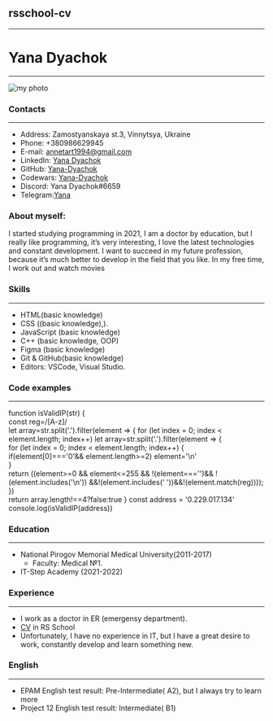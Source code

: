 ## rsschool-cv
***
# Yana Dyachok
***
![my photo](/img/photo_2022-12-10_15-24-42.jpg "my photo") 
### Contacts
***
* Address: Zamostyanskaya st.3, Vinnytsya, Ukraine 
* Phone: +380986629945
* E-mail: annetart1994@gmail.com
* LinkedIn: [Yana Dyachok](https://www.linkedin.com/in/yana-dyachok-06a384253/)
* GitHub: [Yana-Dyachok](https://github.com/Yana-Dyachok)
* Codewars: [Yana-Dyachok](https://www.codewars.com/users/Yana-Dyachok)
* Discord: Yana Dyachok#6659
* Telegram:[Yana](https://t.me/yana_ins)
### About myself:
I started studying programming in 2021, I am a doctor by education, but I really like programming, it’s very interesting, I love the latest technologies and constant development. I want to succeed in my future profession, because it’s much better to develop in the field that you like. In my free time, I work out and watch movies
### Skills
***
* HTML(basic knowledge)
* CSS ((basic knowledge),).
* JavaScript (basic knowledge)
* C++ (basic knowledge, OOP)
* Figma (basic knowledge)
* Git & GitHub(basic knowledge)
* Editors:  VSCode, Visual Studio.
### Code examples
***
function isValidIP(str) {   
   const reg=/[A-z]/  
    let array=str.split('.').filter(element => {           for (let index = 0; index < element.length; index++)
let array=str.split('.').filter(element => {      
        for (let index = 0; index < element.length; index++) {       
             if(element[0]==='0'&& element.length>=2) element='\n'           
         }     
     return ((element>=0 && element<=255 && !(element==='')&& !(element.includes('\n')) &&!(element.includes(' '))&&!(element.match(reg)))); 
     })   
  return array.length!==4?false:true 
  }
  const address = '0.229.017.134'   
  console.log(isValidIP(address))
### Education
***
* National Pirogov Memorial Medical University(2011-2017)
   + Faculty: Medical №1.
* IT-Step Academy (2021-2022)

### Experience
***
   + I work as a doctor in ER (emergensy department).
   + [CV](https://github.com/Yana-Dyachok/rsschool-cv) in RS School
   + Unfortunately, I have no experience in IT, but I have a great desire to work, constantly develop and learn something new.

### English
***
  * EPAM English test result: Pre-Intermediate( A2), but I always try to learn more
  * Project 12 English test result: Intermediate( B1)
  
